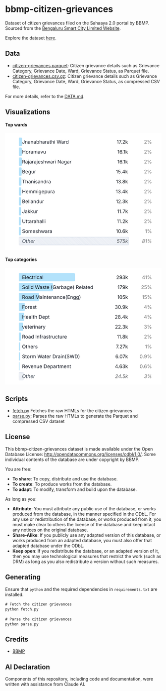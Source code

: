 # bbmp-citizen-grievances

Dataset of citizen grievances filed on the Sahaaya 2.0 portal by BBMP. Sourced from the [Bengaluru Smart City Limited Website](https://smartoneblr.com/NicApplicationStatus.htm).

Explore the dataset [here](https://hyparam.github.io/demos/hyparquet/?key=https%3A%2F%2Fraw.githubusercontent.com%2FVonter%2Fbbmp-citizen-grievances%2Fmain%2Fdata%2Fcitizen-grievances.parquet).

## Data

* [citizen-grievances.parquet](data/citizen-grievances.parquet): Citizen grievance details such as Grievance Category, Grievance Date, Ward, Grievance Status, as Parquet file.
* [citizen-grievances.csv.gz](data/citizen-grievances.csv.gz): Citizen grievance details such as Grievance Category, Grievance Date, Ward, Grievance Status, as compressed CSV file.

For more details, refer to the [DATA.md](DATA.md).

## Visualizations

#### Top wards

![](viz/wards.png)

#### Top categories

![](viz/categories.png)

## Scripts

- [fetch.py](fetch.py) Fetches the raw HTMLs for the citizen grievances
- [parse.py](parse.py): Parses the raw HTMLs to generate the Parquet and compressed CSV dataset

## License

This bbmp-citizen-grievances dataset is made available under the Open Database License: http://opendatacommons.org/licenses/odbl/1.0/. 
Some individual contents of the database are under copyright by BBMP.

You are free:

* **To share**: To copy, distribute and use the database.
* **To create**: To produce works from the database.
* **To adapt**: To modify, transform and build upon the database.

As long as you:

* **Attribute**: You must attribute any public use of the database, or works produced from the database, in the manner specified in the ODbL. For any use or redistribution of the database, or works produced from it, you must make clear to others the license of the database and keep intact any notices on the original database.
* **Share-Alike**: If you publicly use any adapted version of this database, or works produced from an adapted database, you must also offer that adapted database under the ODbL.
* **Keep open**: If you redistribute the database, or an adapted version of it, then you may use technological measures that restrict the work (such as DRM) as long as you also redistribute a version without such measures.

## Generating

Ensure that `python` and the required dependencies in `requirements.txt` are installed.

```
# Fetch the citizen grievances
python fetch.py

# Parse the citizen grievances
python parse.py
```

## Credits

- [BBMP](https://smartoneblr.com/NicApplicationStatus.htm)

## AI Declaration

Components of this repository, including code and documentation, were written with assistance from Claude AI.
